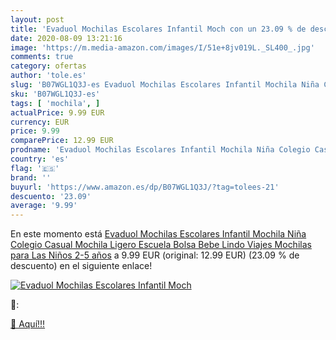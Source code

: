```yaml
---
layout: post
title: 'Evaduol Mochilas Escolares Infantil Moch con un 23.09 % de descuento'
date: 2020-08-09 13:21:16
image: 'https://m.media-amazon.com/images/I/51e+8jv019L._SL400_.jpg'
comments: true
category: ofertas
author: 'tole.es'
slug: 'B07WGL1Q3J-es Evaduol Mochilas Escolares Infantil Mochila Niña Colegio...'
sku: 'B07WGL1Q3J-es'
tags: [ 'mochila', ]
actualPrice: 9.99 EUR
currency: EUR
price: 9.99
comparePrice: 12.99 EUR
prodname: 'Evaduol Mochilas Escolares Infantil Mochila Niña Colegio Casual Mochila Ligero Escuela Bolsa Bebe Lindo Viajes Mochilas para Las Niños 2-5 años'
country: 'es'
flag: '🇪🇸'
brand: ''
buyurl: 'https://www.amazon.es/dp/B07WGL1Q3J/?tag=tolees-21'
descuento: '23.09'
average: '9.99'
---
```


En este momento está [Evaduol Mochilas Escolares Infantil Mochila Niña Colegio Casual Mochila Ligero Escuela Bolsa Bebe Lindo Viajes Mochilas para Las Niños 2-5 años](https://www.amazon.es/dp/B07WGL1Q3J/?tag=tolees-21) a 9.99 EUR (original: 12.99 EUR) (23.09 %  de descuento) en el siguiente enlace!

[![Evaduol Mochilas Escolares Infantil Moch](https://m.media-amazon.com/images/I/51e+8jv019L._SL400_.jpg)](https://www.amazon.es/dp/B07WGL1Q3J/?tag=tolees-21)

🔎:


[🛒 Aquí!!!](https://www.amazon.es/dp/B07WGL1Q3J/?tag=tolees-21)
